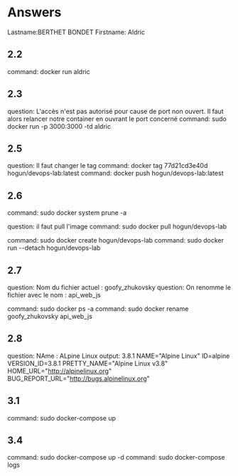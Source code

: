 # Answers

Lastname:BERTHET BONDET
Firstname: Aldric

## 2.2
command: docker run aldric 

## 2.3
question: L'accès n'est pas autorisé pour cause de port non ouvert. Il faut alors relancer notre container en ouvrant le port concerné 
command:  sudo docker run -p 3000:3000 -td aldric 

## 2.5
question: Il faut changer le tag 
command: docker tag 77d21cd3e40d hogun/devops-lab:latest
command: docker push hogun/devops-lab:latest

## 2.6
command: sudo docker system prune -a

question: il faut pull l'image 
command: sudo docker pull hogun/devops-lab

command: sudo docker create hogun/devops-lab
command: sudo docker run --detach hogun/devops-lab

## 2.7
question: Nom du fichier actuel : goofy_zhukovsky
question: On renomme le fichier avec le nom : api_web_js

command: sudo docker ps -a
command: sudo docker rename goofy_zhukovsky api_web_js



## 2.8
question: NAme  : ALpine Linux 
output: 
3.8.1
NAME="Alpine Linux"
ID=alpine
VERSION_ID=3.8.1
PRETTY_NAME="Alpine Linux v3.8"
HOME_URL="http://alpinelinux.org"
BUG_REPORT_URL="http://bugs.alpinelinux.org"

## 3.1
command: sudo docker-compose up

## 3.4
command: sudo docker-compose up -d
command: sudo docker-compose logs
